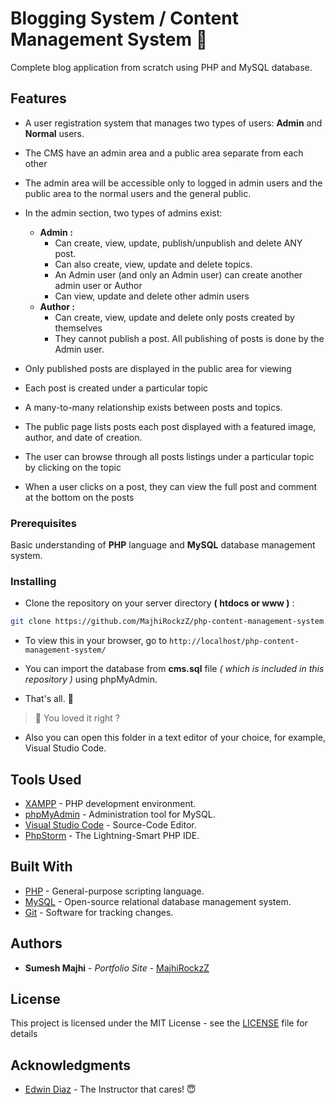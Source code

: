 # Blogging System / Content Management System 📘

Complete blog application from scratch using PHP and MySQL database.

## Features

- A user registration system that manages two types of users: **Admin** and **Normal** users.
- The CMS have an admin area and a public area separate from each other
- The admin area will be accessible only to logged in admin users and the public area to the normal users and the general public.
- In the admin section, two types of admins exist:

  - **Admin :**
    - Can create, view, update, publish/unpublish and delete ANY post.
    - Can also create, view, update and delete topics.
    - An Admin user (and only an Admin user) can create another admin user or Author
    - Can view, update and delete other admin users
  - **Author :**
    - Can create, view, update and delete only posts created by themselves
    - They cannot publish a post. All publishing of posts is done by the Admin user.

- Only published posts are displayed in the public area for viewing
- Each post is created under a particular topic
- A many-to-many relationship exists between posts and topics.
- The public page lists posts each post displayed with a featured image, author, and date of creation.
- The user can browse through all posts listings under a particular topic by clicking on the topic
- When a user clicks on a post, they can view the full post and comment at the bottom on the posts

### Prerequisites

Basic understanding of **PHP** language and **MySQL** database management system.

### Installing

- Clone the repository on your server directory **( htdocs or www )** :

```bash
git clone https://github.com/MajhiRockzZ/php-content-management-system.git
```

- To view this in your browser, go to `http://localhost/php-content-management-system/`

- You can import the database from **cms.sql** file *( which is included in this repository )* using phpMyAdmin.

- That's all. 🎉

> 💖 You loved it right ?

- Also you can open this folder in a text editor of your choice, for example, Visual Studio Code.

## Tools Used

- [XAMPP](https://www.apachefriends.org/) - PHP development environment.
- [phpMyAdmin](https://www.phpmyadmin.net/) - Administration tool for MySQL.
- [Visual Studio Code](https://www.phpmyadmin.net/) - Source-Code Editor.
- [PhpStorm](https://www.jetbrains.com/phpstorm/) - The Lightning-Smart PHP IDE.

## Built With

- [PHP](https://www.php.net/) - General-purpose scripting language.
- [MySQL](https://www.mysql.com/) - Open-source relational database management system.
- [Git](https://git-scm.com/) - Software for tracking changes.

## Authors

- **Sumesh Majhi** - _Portfolio Site_ - [MajhiRockzZ](https://majhirockzz.xyz/)

## License

This project is licensed under the MIT License - see the [LICENSE](LICENSE) file for details

## Acknowledgments

- [Edwin Diaz](https://edwindiaz.com/) - The Instructor that cares! 😇
